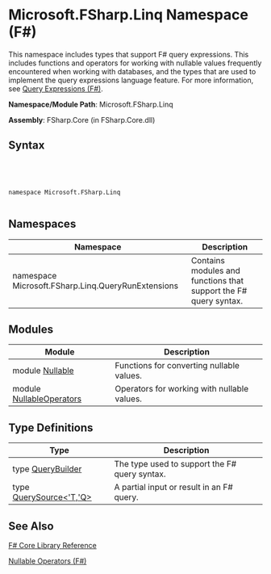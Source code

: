 # Microsoft.FSharp.Linq Namespace (F#)

This namespace includes types that support F# query expressions. This includes functions and operators for working with nullable values frequently encountered when working with databases, and the types that are used to implement the query expressions language feature. For more information, see [Query Expressions &#40;F&#35;&#41;](Query-Expressions-%5BFSharp%5D.md).

**Namespace/Module Path**: Microsoft.FSharp.Linq

**Assembly**: FSharp.Core (in FSharp.Core.dll)


## Syntax



```




namespace Microsoft.FSharp.Linq


```





## Namespaces


|Namespace|Description|
|---------|-----------|
|namespace Microsoft.FSharp.Linq.QueryRunExtensions|Contains modules and functions that support the F# query syntax.|

## Modules


|Module|Description|
|------|-----------|
|module [Nullable](http://msdn.microsoft.com/en-us/library/e7a4ea13-28cc-462e-bc3a-33131ace976e)|Functions for converting nullable values.|
|module [NullableOperators](http://msdn.microsoft.com/en-us/library/2c3633c5-3f31-4d62-a9f8-272ad6b19007)|Operators for working with nullable values.|

## Type Definitions


|Type|Description|
|----|-----------|
|type [QueryBuilder](http://msdn.microsoft.com/en-us/library/1fb66a8e-b815-4aa3-9fab-82f671337fbc)|The type used to support the F# query syntax.|
|type [QuerySource&lt;'T,'Q&gt;](http://msdn.microsoft.com/en-us/library/873589c1-c5dc-47d9-8abf-fee7258dfb00)|A partial input or result in an F# query.|

## See Also
[F&#35; Core Library Reference](FSharp-Core-Library-Reference.md)

[Nullable Operators &#40;F&#35;&#41;](Nullable-Operators-%5BFSharp%5D.md)

